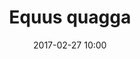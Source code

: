 ---
layout: animal
title: "Equus quagga"
name: "Plains Zebra"
iucn: "Decreasing"
class: "Mammals"
date: 2017-02-27 10:00
published: true
location: Melbourne Zoo, Victoria, Australia
categories: animals
images: 1
thumb: 1
permalink: "/animal/:title/"
tags:
- zebra
---